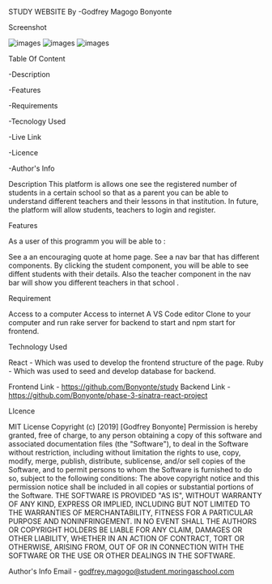 STUDY WEBSITE By -Godfrey Magogo Bonyonte

Screenshot

![images](/library-frontend/src/images/Screenshot%20from%202022-09-12%2023-53-39.png)
![images](/library-frontend/src/images/Screenshot%20from%202022-09-12%2023-53-33.png)
![images](/library-frontend/src/images/Screenshot%20from%202022-09-12%2023-54-01.png)


Table Of Content

-Description

-Features

-Requirements

-Tecnology Used

-Live Link

-Licence

-Author's Info

Description 
This platform is allows one see the registered number of students in a certain school so that as a parent you can be able to understand different teachers and their lessons in that institution. In future, the platform will allow students, teachers to login and register. 

Features

As a user of this programm you will be able to :

See a an encouraging quote at home page.
See a nav bar that has different components.
By clicking the student component, you will be able to see diffent students with their details.
Also the teacher component in the nav bar will show you different teachers in that school .

Requirement

Access to a computer Access to internet A VS Code editor Clone to your computer and run rake server for backend to start and npm start for frontend.

Technology Used

React - Which was used to develop the frontend structure of the page. 
Ruby - Which was used to seed and develop database for backend.

Frontend Link - https://github.com/Bonyonte/study
Backend Link - https://github.com/Bonyonte/phase-3-sinatra-react-project

LIcence

MIT License Copyright (c) [2019] [Godfrey Bonyonte] Permission is hereby granted, free of charge, to any person obtaining a copy of this software and associated documentation files (the "Software"), to deal in the Software without restriction, including without limitation the rights to use, copy, modify, merge, publish, distribute, sublicense, and/or sell copies of the Software, and to permit persons to whom the Software is furnished to do so, subject to the following conditions: The above copyright notice and this permission notice shall be included in all copies or substantial portions of the Software. THE SOFTWARE IS PROVIDED "AS IS", WITHOUT WARRANTY OF ANY KIND, EXPRESS OR IMPLIED, INCLUDING BUT NOT LIMITED TO THE WARRANTIES OF MERCHANTABILITY, FITNESS FOR A PARTICULAR PURPOSE AND NONINFRINGEMENT. IN NO EVENT SHALL THE AUTHORS OR COPYRIGHT HOLDERS BE LIABLE FOR ANY CLAIM, DAMAGES OR OTHER LIABILITY, WHETHER IN AN ACTION OF CONTRACT, TORT OR OTHERWISE, ARISING FROM, OUT OF OR IN CONNECTION WITH THE SOFTWARE OR THE USE OR OTHER DEALINGS IN THE SOFTWARE.

Author's Info Email - godfrey.magogo@student.moringaschool.com